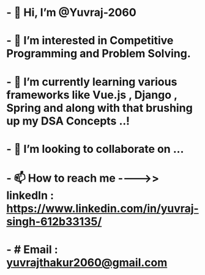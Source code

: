 # - 👋 Hi, I’m @Yuvraj-2060
# - 👀 I’m interested in Competitive Programming and Problem Solving.
# - 🌱 I’m currently learning various frameworks like Vue.js , Django , Spring and along with that brushing up my DSA Concepts ..!
# - 💞️ I’m looking to collaborate on ...
# - 📫 How to reach me ---->> linkedIn : https://www.linkedin.com/in/yuvraj-singh-612b33135/
# - # Email    : yuvrajthakur2060@gmail.com  

<!---
Yuvraj-2060/Yuvraj-2060 is a ✨ special ✨ repository because its `README.md` (this file) appears on your GitHub profile.
You can click the Preview link to take a look at your changes.
--->
